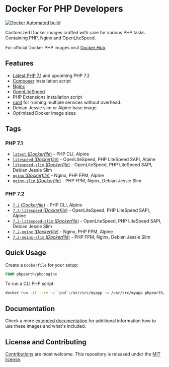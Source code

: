 # Docker For PHP Developers

[![Docker Automated build](https://img.shields.io/docker/automated/jrottenberg/ffmpeg.svg)](https://hub.docker.com/r/phpearth/php/)

Customized Docker images crafted with care for various PHP tasks. Containing
PHP, Nginx and OpenLiteSpeed.

For official Docker PHP images visit [Docker Hub](https://hub.docker.com/_/php/).

## Features

* [Latest PHP 7.1](https://php.net) and upcoming PHP 7.2
* [Composer](https://getcomposer.org) installation script
* [Nginx](https://nginx.org/)
* [OpenLiteSpeed](http://open.litespeedtech.com/)
* PHP Extensions installation script
* [runit](http://smarden.org/runit/) for running multiple services without overhead.
* Debian Jessie slim or Alpine base image
* Optimized Docker image sizes

## Tags

### PHP 7.1

* [`latest` (*Dockerfile*)](https://github.com/php-earth/docker-php/tree/master/Dockerfile-7.1) - PHP CLI, Alpine
* [`litespeed` (*Dockerfile*)](https://github.com/php-earth/docker-php/tree/master/Dockerfile-7.1-litespeed) - OpenLiteSpeed, PHP LiteSpeed SAPI, Alpine
* [`litespeed-slim` (*Dockerfile*)](https://github.com/php-earth/docker-php/tree/master/Dockerfile-7.1-litespeed-slim) - OpenLiteSpeed, PHP LiteSpeed SAPI, Debian Jessie Slim
* [`nginx` (*Dockerfile*)](https://github.com/php-earth/docker-php/tree/master/Dockerfile-7.1-nginx) - Nginx, PHP FPM, Alpine
* [`nginx-slim` (*Dockerfile*)](https://github.com/php-earth/docker-php/tree/master/Dockerfile-7.1-nginx-slim) - PHP FPM, Nginx, Debian Jessie Slim

### PHP 7.2

* [`7.2` (*Dockerfile*)](https://github.com/php-earth/docker-php/tree/master/Dockerfile-7.2) - PHP CLI, Alpine
* [`7.2-litespeed` (*Dockerfile*)](https://github.com/php-earth/docker-php/tree/master/Dockerfile-7.2-litespeed) - OpenLiteSpeed, PHP LiteSpeed SAPI, Alpine
* [`7.2-litespeed-slim` (*Dockerfile*)](https://github.com/php-earth/docker-php/tree/master/Dockerfile-7.2-litespeed-slim) - OpenLiteSpeed, PHP LiteSpeed SAPI, Debian Jessie Slim
* [`7.2-nginx` (*Dockerfile*)](https://github.com/php-earth/docker-php/tree/master/Dockerfile-7.2-nginx) - Nginx, PHP FPM, Alpine
* [`7.2-nginx-slim` (*Dockerfile*)](https://github.com/php-earth/docker-php/tree/master/Dockerfile-7.2-nginx-slim) - PHP FPM, Nginx, Debian Jessie Slim

## Quick Usage

Create a `Dockerfile` for your setup:

```Dockerfile
FROM phpearth/php:nginx
```

To run a CLI PHP script:

```bash
docker run -it --rm -v `pwd`:/usr/src/myapp -w /usr/src/myapp phpearth/php php script.php
```

## Documentation

Check a more [extended documentation](https://github.com/php-earth/docker-php/tree/master/docs)
for additional information how to use these images and what's included.

## License and Contributing

[Contributions](https://github.com/php-earth/docker-php/blob/master/CONTRIBUTING.md)
are most welcome. This repository is released under the
[MIT license](https://github.com/php-earth/docker-php/blob/master/LICENSE).
